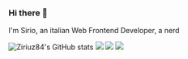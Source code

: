 ### Hi there 👋

I'm Sirio, an italian Web Frontend Developer, a nerd

<!--
**ziriuz84/ziriuz84** is a ✨ _special_ ✨ repository because its `README.md` (this file) appears on your GitHub profile.

Here are some ideas to get you started:

- 🔭 I’m currently working on ...
- 🌱 I’m currently learning ...
- 👯 I’m looking to collaborate on ...
- 🤔 I’m looking for help with ...
- 💬 Ask me about ...
- 📫 How to reach me: ...
- 😄 Pronouns: ...
- ⚡ Fun fact: ...
-->

![Ziriuz84's GitHub stats](https://github-readme-stats.vercel.app/api?username=ziriuz84&show_icons=true&theme=radical)
<img src="https://github-readme-stats.vercel.app/api/top-langs/?username=ziriuz84&layout=compact&title_color=03ADDF&bg_color=0D1117&text_color=fafafa">
![](https://hit.yhype.me/github/profile?user_id=464498)
![](https://komarev.com/ghpvc/?username=ziriuz84)
